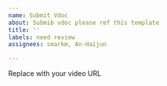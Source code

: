 ```yaml
---
name: Submit Vdoc
about: Submib vdoc please ref this template
title: ''
labels: need review
assignees: smarkm, An-Haijun

---
```


Replace with your video  URL
